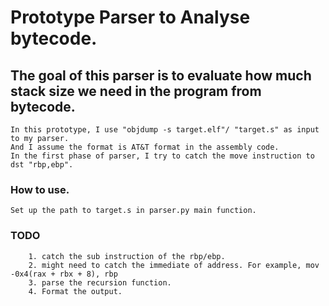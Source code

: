 # Prototype Parser to Analyse bytecode.
## The goal of this parser is to evaluate how much stack size we need in the program from bytecode.
    In this prototype, I use "objdump -s target.elf"/ "target.s" as input to my parser.
    And I assume the format is AT&T format in the assembly code.
    In the first phase of parser, I try to catch the move instruction to dst "rbp,ebp".

### How to use.
    Set up the path to target.s in parser.py main function. 

### TODO
        1. catch the sub instruction of the rbp/ebp.
        2. might need to catch the immediate of address. For example, mov -0x4(rax + rbx + 8), rbp
        3. parse the recursion function.
        4. Format the output.

